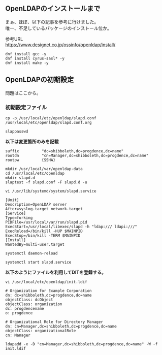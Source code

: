 ## OpenLDAPのインストールまで
まぁ、ほぼ、以下の記事を参考に行けました。   
唯一、不足しているパッケージのインストール位か。   

参考URL   
https://www.designet.co.jp/ossinfo/openldap/install/

```bash:
dnf install gcc -y
dnf install cyrus-sasl* -y
dnf install make -y
```

## OpenLDAPの初期設定
問題はここから。   

### 初期設定ファイル
```bash:
cp -p /usr/local/etc/openldap/slapd.conf /usr/local/etc/openldap/slapd.conf.org
```

```bash:
slappasswd
```

__以下は変更箇所のみを記載__

```bash:
suffix          "dc=shibboleth,dc=progdence,dc=name"
rootdn          "cn=Manager,dc=shibboleth,dc=progdence,dc=name"
rootpw          {SSHA}
```
```bash:
mkdir /usr/local/var/openldap-data
cd /usr/local/etc/openldap
mkdir slapd.d
slaptest -f slapd.conf -F slapd.d -u
```
```bash:
vi /usr/lib/systemd/system/slapd.service
```
```bash:
[Unit]
Description=OpenLDAP server
After=syslog.target network.target
[Service]
Type=forking
PIDFile=/usr/local/var/run/slapd.pid
ExecStart=/usr/local/libexec/slapd -h "ldap:/// ldapi:///"
ExecReload=/bin/kill -HUP $MAINPID
ExecStop=/bin/kill -TERM $MAINPID
[Install]
WantedBy=multi-user.target
```
```bash:
systemctl daemon-reload
```
```bash:
systemctl start slapd.service
```
__以下のようにファイルを利用してDITを登録する。__

```bash:
vi /usr/local/etc/openldap/init.ldif
```

```bash:
# Organization for Example Corporation
dn: dc=shibboleth,dc=progdence,dc=name
objectClass: dcObject
objectClass: organization
dc: progdencename
o: progdence

# Organizational Role for Directory Manager
dn: cn=Manager,dc=shibboleth,dc=progdence,dc=name
objectClass: organizationalRole
cn: Manager
```

```bash:
ldapadd -x -D "cn=Manager,dc=shibboleth,dc=progdence,dc=name" -W -f init.ldif
```
